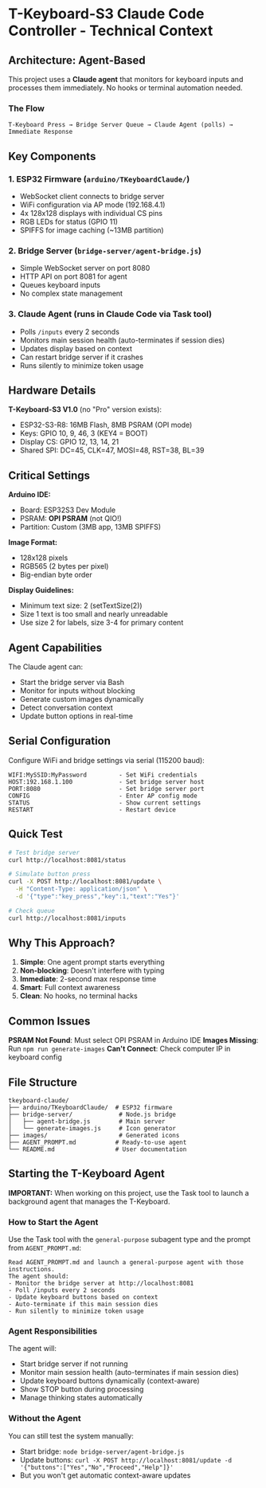 # T-Keyboard-S3 Claude Code Controller - Technical Context

## Architecture: Agent-Based

This project uses a **Claude agent** that monitors for keyboard inputs and processes them immediately. No hooks or terminal automation needed.

### The Flow
```
T-Keyboard Press → Bridge Server Queue → Claude Agent (polls) → Immediate Response
```

## Key Components

### 1. ESP32 Firmware (`arduino/TKeyboardClaude/`)
- WebSocket client connects to bridge server
- WiFi configuration via AP mode (192.168.4.1)
- 4x 128x128 displays with individual CS pins
- RGB LEDs for status (GPIO 11)
- SPIFFS for image caching (~13MB partition)

### 2. Bridge Server (`bridge-server/agent-bridge.js`)
- Simple WebSocket server on port 8080
- HTTP API on port 8081 for agent
- Queues keyboard inputs
- No complex state management

### 3. Claude Agent (runs in Claude Code via Task tool)
- Polls `/inputs` every 2 seconds
- Monitors main session health (auto-terminates if session dies)
- Updates display based on context
- Can restart bridge server if it crashes
- Runs silently to minimize token usage

## Hardware Details

**T-Keyboard-S3 V1.0** (no "Pro" version exists):
- ESP32-S3-R8: 16MB Flash, 8MB PSRAM (OPI mode)
- Keys: GPIO 10, 9, 46, 3 (KEY4 = BOOT)
- Display CS: GPIO 12, 13, 14, 21
- Shared SPI: DC=45, CLK=47, MOSI=48, RST=38, BL=39

## Critical Settings

**Arduino IDE:**
- Board: ESP32S3 Dev Module
- PSRAM: **OPI PSRAM** (not QIO!)
- Partition: Custom (3MB app, 13MB SPIFFS)

**Image Format:**
- 128x128 pixels
- RGB565 (2 bytes per pixel)
- Big-endian byte order

**Display Guidelines:**
- Minimum text size: 2 (setTextSize(2))
- Size 1 text is too small and nearly unreadable
- Use size 2 for labels, size 3-4 for primary content

## Agent Capabilities

The Claude agent can:
- Start the bridge server via Bash
- Monitor for inputs without blocking
- Generate custom images dynamically
- Detect conversation context
- Update button options in real-time

## Serial Configuration

Configure WiFi and bridge settings via serial (115200 baud):

```
WIFI:MySSID:MyPassword         - Set WiFi credentials
HOST:192.168.1.100             - Set bridge server host
PORT:8080                      - Set bridge server port
CONFIG                         - Enter AP config mode
STATUS                         - Show current settings
RESTART                        - Restart device
```

## Quick Test

```bash
# Test bridge server
curl http://localhost:8081/status

# Simulate button press
curl -X POST http://localhost:8081/update \
  -H "Content-Type: application/json" \
  -d '{"type":"key_press","key":1,"text":"Yes"}'

# Check queue
curl http://localhost:8081/inputs
```

## Why This Approach?

1. **Simple**: One agent prompt starts everything
2. **Non-blocking**: Doesn't interfere with typing
3. **Immediate**: 2-second max response time
4. **Smart**: Full context awareness
5. **Clean**: No hooks, no terminal hacks

## Common Issues

**PSRAM Not Found**: Must select OPI PSRAM in Arduino IDE
**Images Missing**: Run `npm run generate-images`
**Can't Connect**: Check computer IP in keyboard config

## File Structure
```
tkeyboard-claude/
├── arduino/TKeyboardClaude/  # ESP32 firmware
├── bridge-server/             # Node.js bridge
│   ├── agent-bridge.js        # Main server
│   └── generate-images.js     # Icon generator
├── images/                    # Generated icons
├── AGENT_PROMPT.md           # Ready-to-use agent
└── README.md                 # User documentation
```

## Starting the T-Keyboard Agent

**IMPORTANT:** When working on this project, use the Task tool to launch a background agent that manages the T-Keyboard.

### How to Start the Agent

Use the Task tool with the `general-purpose` subagent type and the prompt from `AGENT_PROMPT.md`:

```
Read AGENT_PROMPT.md and launch a general-purpose agent with those instructions.
The agent should:
- Monitor the bridge server at http://localhost:8081
- Poll /inputs every 2 seconds
- Update keyboard buttons based on context
- Auto-terminate if this main session dies
- Run silently to minimize token usage
```

### Agent Responsibilities

The agent will:
- Start bridge server if not running
- Monitor main session health (auto-terminates if main session dies)
- Update keyboard buttons dynamically (context-aware)
- Show STOP button during processing
- Manage thinking states automatically

### Without the Agent

You can still test the system manually:
- Start bridge: `node bridge-server/agent-bridge.js`
- Update buttons: `curl -X POST http://localhost:8081/update -d '{"buttons":["Yes","No","Proceed","Help"]}'`
- But you won't get automatic context-aware updates